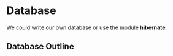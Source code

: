 # Database

We could write our own database or use the module __hibernate__.

## Database Outline

[](![image](https://github.com/user-attachments/assets/e275e07b-24ca-4b24-b81d-91a114a57a17))
